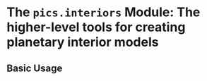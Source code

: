 # The ```pics.interiors``` Module: The higher-level tools for creating planetary interior models

## Basic Usage